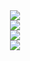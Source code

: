 
<div align="center"> <img src="https://github-readme-stats.vercel.app/api/top-langs/?username=446907996" /> </div>
<div align="center"> <img src="https://github-readme-streak-stats.herokuapp.com/?user=446907996" /> </div>
<div align="center"> <img src="https://github-readme-activity-graph.vercel.app/graph?username=446907996&theme=xcode" /> </div>

<div align="center"> <img src="https://github-readme-activity-graph.vercel.app/graph?username=yang-tian-hub&theme=xcode" /> </div>
